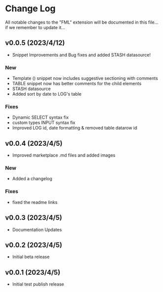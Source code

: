 # Change Log

All notable changes to the "FML" extension will be documented in this file... if we remember to update it...

## v0.0.5 (2023/4/12)

- Snippet Improvements and Bug fixes and added STASH datasource!

### New
- Template (<FML>) snippet now includes suggestive sectioning with comments
- TABLE snippet now has better comments for the child elements
- STASH datasource
- Added sort by date to LOG's table
  
### Fixes
- Dynamic SELECT syntax fix
- custom types INPUT syntax fix
- Improved LOG id, date formatting & removed table datarow id



## v0.0.4 (2023/4/5)

- Improved marketplace .md files and added images

### New
- Added a changelog
  
### Fixes
- fixed the readme links


## v0.0.3 (2023/4/5)

- Documentation Updates
  

## v0.0.2 (2023/4/5)

- Initial beta release
  

## v0.0.1 (2023/4/5)

- Initial test publish release